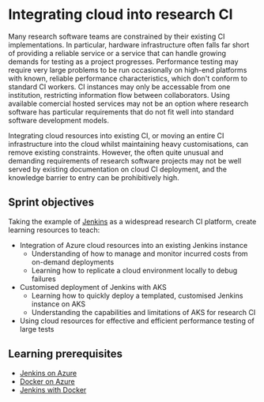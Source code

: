 # Integrating cloud into research CI

Many research software teams are constrained by their existing CI implementations. In particular, hardware infrastructure often falls far short of providing a reliable service or a service that can handle growing demands for testing as a project progresses. Performance testing may require very large problems to be run occasionally on high-end platforms with known, reliable performance characteristics, which don't conform to standard CI workers. CI instances may only be accessable from one institution, restricting information flow between collaborators. Using available comercial hosted services may not be an option where research software has particular requirements that do not fit well into standard software development models.

Integrating cloud resources into existing CI, or moving an entire CI infrastructure into the cloud whilst maintaining heavy customisations, can remove existing constraints. However, the often quite unusual and demanding requirements of research software projects may not be well served by existing documentation on cloud CI deployment, and the knowledge barrier to entry can be prohibitively high.

## Sprint objectives

Taking the example of [Jenkins](https://jenkins.io/) as a widespread research CI platform, create learning resources to teach:

* Integration of Azure cloud resources into an existing Jenkins instance
  * Understanding of how to manage and monitor incurred costs from on-demand deployments
  * Learning how to replicate a cloud environment locally to debug failures
* Customised deployment of Jenkins with AKS
  * Learning how to quickly deploy a templated, customised Jenkins instance on AKS
  * Understanding the capabilities and limitations of AKS for research CI
* Using cloud resources for effective and efficient performance testing of large tests

## Learning prerequisites

* [Jenkins on Azure](https://docs.microsoft.com/en-us/azure/jenkins/)
* [Docker on Azure](https://azure.microsoft.com/en-us/services/kubernetes-service/docker/)
* [Jenkins with Docker](https://jenkins.io/doc/book/pipeline/docker/)

